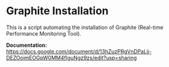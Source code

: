 # Graphite Installation
This is a script automating the installation of Graphite (Real-time Performance Monitoring Tool).

__Documentation:__ https://docs.google.com/document/d/13hZuzPRgVnDPaLjj-DEZOoimEOGpW0MM4fIguNgz9zs/edit?usp=sharing
